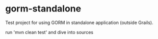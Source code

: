 gorm-standalone
===============

Test project for using GORM in standalone application (outside Grails).

run 'mvn clean test' and dive into sources
